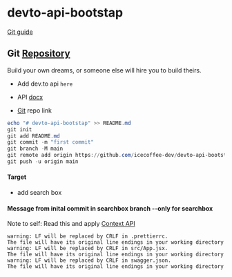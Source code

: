 # devto-api-bootstap

[Git guide](https://github.com/git-guides/git-push)

## Git [Repository](https://github.com/icecoffee-dev/devto-api-bootstap/tree/main)

Build your own dreams, or someone else will hire you to build theirs.

- Add dev.to api `here`

- API [docx](https://docs.forem.com/api/)
- [Git](https://github.com/icecoffee-dev/devto-api-bootstap.git) repo link

```powershell
echo "# devto-api-bootstap" >> README.md
git init
git add README.md
git commit -m "first commit"
git branch -M main
git remote add origin https://github.com/icecoffee-dev/devto-api-bootstap.git
git push -u origin main
```

#### Target

- add search box

#### Message from inital commit in searchbox branch --only for searchbox

Note to self: Read this and apply [Context API](https://medium.com/@danfyfe/using-react-context-with-functional-components-153cbd9ba214)

```code
warning: LF will be replaced by CRLF in .prettierrc.
The file will have its original line endings in your working directory
warning: LF will be replaced by CRLF in src/App.jsx.
The file will have its original line endings in your working directory
warning: LF will be replaced by CRLF in swagger.json.
The file will have its original line endings in your working directory
```
